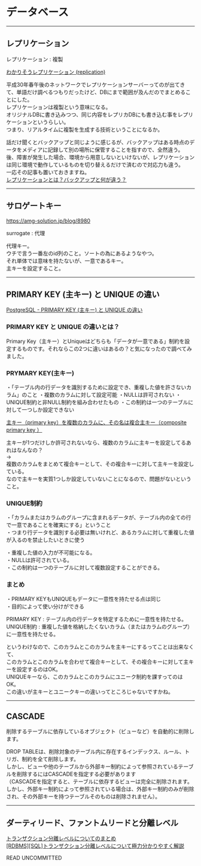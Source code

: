 # データベース

---

## レプリケーション

レプリケーション : 複製

[わかりそうレプリケーション (replication)](https://wa3.i-3-i.info/word12869.html)  

平成30年春午後のネットワークでレプリケーションサーバーってのが出てきて、単語だけ調べるつもりだったけど、DBにまで範囲が及んだのでまとめることにした。  
レプリケーションは複製という意味になる。  
オリジナルDBに書き込みつつ、同じ内容をレプリカDBにも書き込む事をレプリケーションというらしい。  
つまり、リアルタイムに複製を生成する技術ということになるか。  

話だけ聞くとバックアップと同じように感じるが、バックアップはある時点のデータをメディアに記録して別の場所に保管することを指すので、全然違う。  
後、障害が発生した場合、環境から用意しないといけないが、レプリケーションは同じ環境で動作しているものを切り替えるだけで済むので対応力も違う。  
一応その記事も置いておきますね。  
[レプリケーションとは？バックアップと何が違う？](https://bcblog.sios.jp/what-is-replication/)  

---

## サロゲートキー

<https://amg-solution.jp/blog/8980>  

surrogate : 代理  

代理キー。  
ウチで言う一番左のid列のこと。ソートの為にあるようなやつ。  
それ単体では意味を持たないが、一意であるキー。  
主キーを設定すること。  

---

## PRIMARY KEY (主キー) と UNIQUE の違い

[PostgreSQL - PRIMARY KEY (主キー) と UNIQUE の違い](https://esthersoftware.hatenablog.com/entry/deference-between-primarykey-and-unique-postgresql)  

### PRIMARY KEY と UNIQUE の違いとは？

Primary Key（主キー）とUniqueはどちらも「データが一意である」制約を設定するものです。それならこの2つに違いはあるの？と気になったので調べてみました。

### PRYMARY KEY(主キー)

・「テーブル内の行データを識別するために設定でき、重複した値を許さないカラム」のこと
・複数のカラムに対して設定可能
・NULLは許可されない
・UNIQUE制約と非NULL制約を組み合わせたもの
・この制約は一つのテーブルに対して一つしか設定できない

[主キー（primary key）を複数のカラムに、その名は複合主キー（composite primary key ）](https://ts0818.hatenablog.com/entry/2017/02/04/162513)  

主キーが1つだけしか許可されないなら、複数のカラムに主キーを設定してるあれはなんなの？  
→  
複数のカラムをまとめて複合キーとして、その複合キーに対して主キーを設定している。  
なので主キーを実質1つしか設定していないことになるので、問題がないということ。  

### UNIQUE制約

・「カラムまたはカラムのグループに含まれるデータが、テーブル内の全ての行で一意であることを確実にする」ということ  
・つまり行データを識別する必要は無いけれど、あるカラムに対して重複した値が入るのを禁止したいときに使う  

・重複した値の入力が不可能になる。  
・NULLは許可されている。  
・この制約は一つのテーブルに対して複数設定することができる。  

### まとめ

・PRIMARY KEYもUNIQUEもデータに一意性を持たせる点は同じ  
・目的によって使い分けができる  

PRIMARY KEY : テーブル内の行データを特定するために一意性を持たせる。  
UNIQUE制約 :  重複した値を格納したくないカラム（またはカラムのグループ）に一意性を持たせる。  

というわけなので、このカラムとこのカラムを主キーにするってことは出来なくて、  
このカラムとこのカラムを合わせて複合キーとして、その複合キーに対して主キーを設定するのはOK。  
UNIQUEキーなら、このカラムとこのカラムにユニーク制約を課すってのはOK。  
この違いが主キーとユニークキーの違いってところじゃないですかね。  

---

## CASCADE

削除するテーブルに依存しているオブジェクト（ビューなど）を自動的に削除します。  

DROP TABLEは、削除対象のテーブル内に存在するインデックス、ルール、トリガ、制約を全て削除します。  
しかし、ビューや他のテーブルから外部キー制約によって参照されているテーブルを削除するにはCASCADEを指定する必要があります  
（CASCADEを指定すると、テーブルに依存するビューは完全に削除されます。  
しかし、外部キー制約によって参照されている場合は、外部キー制約のみが削除され、その外部キーを持つテーブルそのものは削除されません）。  

---

## ダーティリード、ファントムリードと分離レベル

[トランザクション分離レベルについてのまとめ](https://qiita.com/song_ss/items/38e514b05e9dabae3bdb)  
[[RDBMS][SQL]トランザクション分離レベルについて極力分かりやすく解説](https://qiita.com/PruneMazui/items/4135fcf7621869726b4b)  

READ UNCOMMITTED
